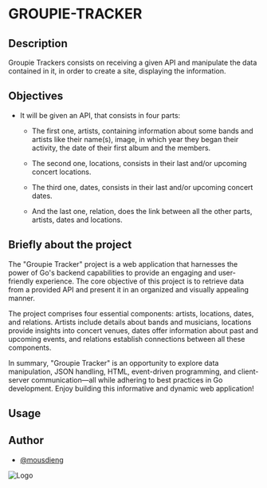 # GROUPIE-TRACKER

## Description
Groupie Trackers consists on receiving a given API and manipulate the data contained in it, in order to create a site, displaying the information.

## Objectives
* It will be given an API, that consists in four parts:

  * The first one, artists, containing information about some bands and artists like their name(s), image, in which year they began their activity, the date of their first album and the members.

  * The second one, locations, consists in their last and/or upcoming concert locations.

  * The third one, dates, consists in their last and/or upcoming concert dates.

  * And the last one, relation, does the link between all the other parts, artists, dates and locations.

## Briefly about the project
The "Groupie Tracker" project is a web application that harnesses the power of Go's backend capabilities to provide an engaging and user-friendly experience. The core objective of this project is to retrieve data from a provided API and present it in an organized and visually appealing manner.

The project comprises four essential components: artists, locations, dates, and relations. Artists include details about bands and musicians, locations provide insights into concert venues, dates offer information about past and upcoming events, and relations establish connections between all these components.

In summary, "Groupie Tracker" is an opportunity to explore data manipulation, JSON handling, HTML, event-driven programming, and client-server communication—all while adhering to best practices in Go development. Enjoy building this informative and dynamic web application!
## Usage
## Author
- [@mousdieng](https://learn.zone01dakar.sn/git/mousdieng)

![Logo](https://go.dev/images/go-logo-white.svg)
